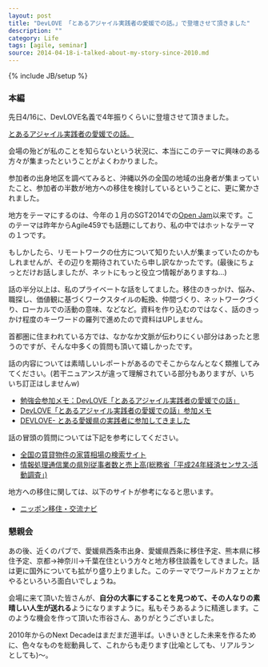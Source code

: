 ```yaml
---
layout: post
title: "DevLOVE 「とあるアジャイル実践者の愛媛での話。」で登壇させて頂きました"
description: ""
category: Life
tags: [agile, seminar]
source: 2014-04-18-i-talked-about-my-story-since-2010.md
---
```

{% include JB/setup %}


### 本編

先日4/16に、DevLOVE名義で4年振りくらいに登壇させて頂きました。

[とあるアジャイル実践者の愛媛での話。](http://devlove.doorkeeper.jp/events/10202)

会場の殆どが私のことを知らないという状況に、本当にこのテーマに興味のある方々が集まったということがよくわかりました。

参加者の出身地区を調べてみると、沖縄以外の全国の地域の出身者が集まっていたこと、参加者の半数が地方への移住を検討しているということに、更に驚かされました。

地方をテーマにするのは、今年の１月のSGT2014での[Open Jam](http://www.slideshare.net/kkd/ss-30030229)以来です。このテーマは昨年からAgile459でも話題にしており、私の中ではホットなテーマの１つです。

もしかしたら、リモートワークの仕方について知りたい人が集まっていたのかもしれませんが、その辺りを期待されていたら申し訳なかったです。(最後にちょっとだけお話しましたが、ネットにもっと役立つ情報がありますね...)

話の半分以上は、私のプライベートな話をしてました。移住のきっかけ、悩み、職探し、価値観に基づくワークスタイルの転換、仲間づくり、ネットワークづくり、ローカルでの活動の意味、などなど。資料を作り込むのではなく、話のきっかけ程度のキーワードの羅列で進めたので資料はUPしません。

首都圏に住まわれている方では、なかなか文脈が伝わりにくい部分はあったと思うのですが、そんな中多くの質問も頂いて嬉しかったです。

話の内容については素晴しいレポートがあるのでそこからなんとなく類推してみてください。(若干ニュアンスが違って理解されている部分もありますが、いちいち訂正はしませんw)

* [勉強会参加メモ：DevLOVE「とあるアジャイル実践者の愛媛での話」](http://araratakeshi.blogspot.jp/2014/04/devlove.html?)
* [DevLOVE「とあるアジャイル実践者の愛媛での話」参加メモ](http://suzukima.hatenablog.com/entry/2014/04/17/001959)
* [DEVLOVE- とある愛媛県の実践者に参加してきました](http://derabon.com/2014/04/16/devlove-%E3%81%A8%E3%81%82%E3%82%8B%E6%84%9B%E5%AA%9B%E7%9C%8C%E3%81%AE%E5%AE%9F%E8%B7%B5%E8%80%85%E3%81%AB%E5%8F%82%E5%8A%A0%E3%81%97%E3%81%A6%E3%81%8D%E3%81%BE%E3%81%97%E3%81%9F/)

話の冒頭の質問については下記を参考にしてください。

* [全国の賃貸物件の家賃相場の検索サイト](http://www.homes.co.jp/chintai/price/)
* [情報処理通信業の県別従事者数と売上高(総務省「平成24年経済センサス‐活動調査」)](www.stat.go.jp/data/e-census/2012/pdf/gaiyo.pdf)

地方への移住に関しては、以下のサイトが参考になると思います。

* [ニッポン移住・交流ナビ](http://www.iju-join.jp/)

### 懇親会

あの後、近くのパブで、愛媛県西条市出身、愛媛県西条に移住予定、熊本県に移住予定、京都→神奈川→千葉在住という方々と地方移住談義をしてきました。話は更に国外についても拡がり盛り上りました。このテーマでワールドカフェとかやるといろいろ面白いでしょうね。

会場に来て頂いた皆さんが、**自分の大事にすることを見つめて、その人なりの素晴しい人生が送れる**ようになりますように。私もそうあるように精進します。このような機会を作って頂いた市谷さん、ありがとうございました。

2010年からのNext Decadeはまだまだ道半ば。いきいきとした未来を作るために、色々なものを総動員して、これからも走ります(比喩としても、リアルランとしても)〜。

